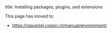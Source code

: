 title: Installing packages, plugins, and extensions


This page has moved to:

- <https://rapunzel.cogsci.nl/manual/environment/>
